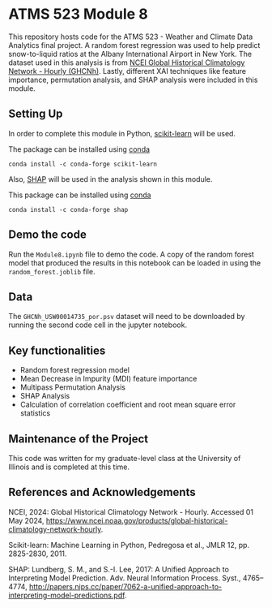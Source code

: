 # ATMS 523 Module 8
This repository hosts code for the ATMS 523 - Weather and Climate Data Analytics final project. A random forest regression was used to help predict snow-to-liquid ratios at the Albany International Airport in New York. The dataset used in this analysis is from [NCEI Global Historical Climatology Network - Hourly (GHCNh)](https://www.ncei.noaa.gov/products/global-historical-climatology-network-hourly). Lastly, different XAI techniques like feature importance, permutation analysis, and SHAP analysis were included in this module.

## Setting Up
In order to complete this module in Python, [scikit-learn](https://scikit-learn.org/stable/) will be used. 

The package can be installed using [conda](https://docs.conda.io/projects/conda/en/latest/)
```
conda install -c conda-forge scikit-learn
```

Also, [SHAP](https://shap.readthedocs.io/en/latest/index.html) will be used in the analysis shown in this module.

This package can be installed using [conda](https://docs.conda.io/projects/conda/en/latest/)
```
conda install -c conda-forge shap
```

## Demo the code
Run the `Module8.ipynb` file to demo the code. A copy of the random forest model that produced the results in this notebook can be loaded in using the `random_forest.joblib` file.

## Data
The `GHCNh_USW00014735_por.psv` dataset will need to be downloaded by running the second code cell in the jupyter notebook.

## Key functionalities
- Random forest regression model
- Mean Decrease in Impurity (MDI) feature importance
- Multipass Permutation Analysis
- SHAP Analysis
- Calculation of correlation coefficient and root mean square error statistics

## Maintenance of the Project
This code was written for my graduate-level class at the University of Illinois and is completed at this time.

## References and Acknowledgements
NCEI, 2024: Global Historical Climatology Network - Hourly. Accessed 01 May 2024, https://www.ncei.noaa.gov/products/global-historical-climatology-network-hourly.  

Scikit-learn: Machine Learning in Python, Pedregosa et al., JMLR 12, pp. 2825-2830, 2011.

SHAP: Lundberg, S. M., and S.-I. Lee, 2017: A Unified Approach to Interpreting Model Prediction. Adv. Neural Information Process. Syst., 4765–4774, http://papers.nips.cc/paper/7062-a-unified-approach-to-interpreting-model-predictions.pdf.
